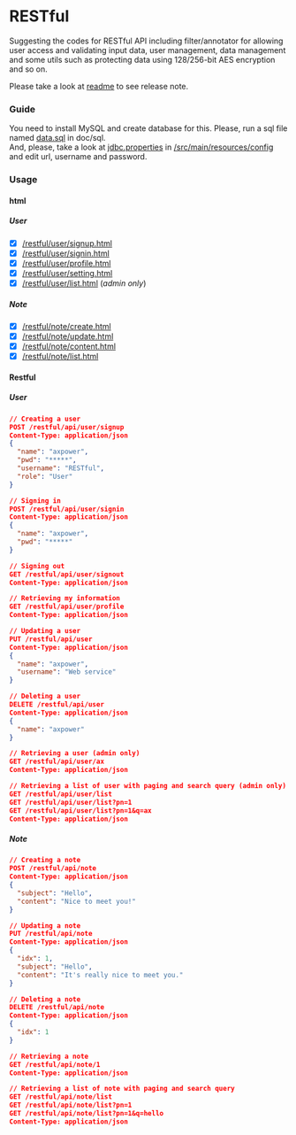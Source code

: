 RESTful
=======

Suggesting the codes for RESTful API including filter/annotator for allowing user access and validating input data, user management, data management and some utils such as protecting data using 128/256-bit AES encryption and so on.

Please take a look at [readme](/doc/readme) to see release note.

### Guide ###
You need to install MySQL and create database for this. Please, run a sql file named [data.sql](/doc/sql/data.sql) in doc/sql.<br>
And, please, take a look at [jdbc.properties](/src/main/resources/config/jdbc.properties) in [/src/main/resources/config](/src/main/resources/config) and edit url, username and password.

### Usage ###

#### html ####
##### User #####
  - [x] [/restful/user/signup.html](/src/main/webapp/user/signup.html "Creating new user")
  - [x] [/restful/user/signin.html](/src/main/webapp/user/signin.html "Signing in")
  - [x] [/restful/user/profile.html](/src/main/webapp/user/profile.html "Retrieving my information")
  - [x] [/restful/user/setting.html](/src/main/webapp/user/setting.html "Updating/Deleting user information")
  - [x] [/restful/user/list.html](/src/main/webapp/user/list.html "Retrieving user list") (_admin only_)

##### Note #####
  - [x] [/restful/note/create.html](/src/main/webapp/note/create.html "Creating new note")
  - [x] [/restful/note/update.html](/src/main/webapp/note/update.html "Updating note")
  - [x] [/restful/note/content.html](/src/main/webapp/note/content.html "Retrieving note content")
  - [x] [/restful/note/list.html](/src/main/webapp/note/list.html "Retrieving note list")

#### Restful ####
##### User #####
```json
// Creating a user
POST /restful/api/user/signup
Content-Type: application/json
{
  "name": "axpower",
  "pwd": "*****",
  "username": "RESTful",
  "role": "User"
}

// Signing in
POST /restful/api/user/signin
Content-Type: application/json
{
  "name": "axpower",
  "pwd": "*****"
}

// Signing out
GET /restful/api/user/signout
Content-Type: application/json

// Retrieving my information 
GET /restful/api/user/profile
Content-Type: application/json

// Updating a user
PUT /restful/api/user
Content-Type: application/json
{
  "name": "axpower",
  "username": "Web service"
}

// Deleting a user
DELETE /restful/api/user
Content-Type: application/json
{
  "name": "axpower"
}

// Retrieving a user (admin only)
GET /restful/api/user/ax
Content-Type: application/json

// Retrieving a list of user with paging and search query (admin only)
GET /restful/api/user/list 
GET /restful/api/user/list?pn=1
GET /restful/api/user/list?pn=1&q=ax
Content-Type: application/json
```

##### Note #####
```json
// Creating a note
POST /restful/api/note
Content-Type: application/json
{
  "subject": "Hello",
  "content": "Nice to meet you!"
}

// Updating a note
PUT /restful/api/note
Content-Type: application/json
{
  "idx": 1,
  "subject": "Hello",
  "content": "It's really nice to meet you."
}

// Deleting a note
DELETE /restful/api/note
Content-Type: application/json
{
  "idx": 1
}

// Retrieving a note
GET /restful/api/note/1
Content-Type: application/json

// Retrieving a list of note with paging and search query
GET /restful/api/note/list 
GET /restful/api/note/list?pn=1
GET /restful/api/note/list?pn=1&q=hello
Content-Type: application/json
```